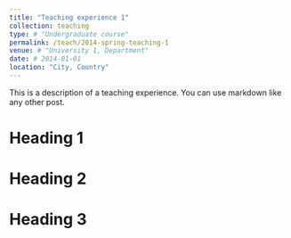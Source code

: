 ```yaml
---
title: "Teaching experience 1"
collection: teaching
type: # "Undergraduate course"
permalink: /teach/2014-spring-teaching-1
venue: # "University 1, Department"
date: # 2014-01-01
location: "City, Country"
---
```


This is a description of a teaching experience. You can use markdown like any other post.

Heading 1
======

Heading 2
======

Heading 3
======